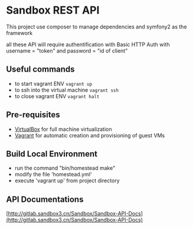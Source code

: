 # Sandbox REST API

This project use composer to manage dependencies and symfony2 as the framework

all these API will require authentification with  Basic HTTP Auth
with username = "token" and password = "id of client"

## Useful commands
  * to start vagrant ENV `vagrant up` 
  * to ssh into the virtual machine `vagrant ssh`
  * to close vagrant ENV `vagrant halt`

## Pre-requisites

* [VirtualBox](http://www.virtualbox.org/) for full machine virtualization
* [Vagrant](http://www.vagrantup.com/) for automatic creation and provisioning of guest VMs

## Build Local Environment

* run the command "bin/homestead make"
* modify the file 'homestead.yml'
* execute 'vagrant up' from project directory

## API Documentations

[http://gitlab.sandbox3.cn/Sandbox/Sandbox-API-Docs](http://gitlab.sandbox3.cn/Sandbox/Sandbox-API-Docs)
